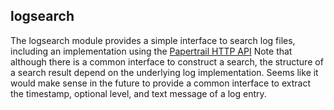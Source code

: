 ## logsearch

The logsearch module provides a simple interface to search log files,
including an implementation using the
[Papertrail HTTP API](https://help.papertrailapp.com/kb/how-it-works/http-api)
Note that although there is a common interface to construct a search,
the structure of a search result depend on the underlying log implementation.
Seems like it would make sense in the future to provide a common interface
to extract the timestamp, optional level, and text message of a log entry.
